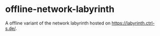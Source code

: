 # offline-network-labyrinth
A offline variant of the network labyrinth hosted on https://labyrinth.ctrl-s.de/.
